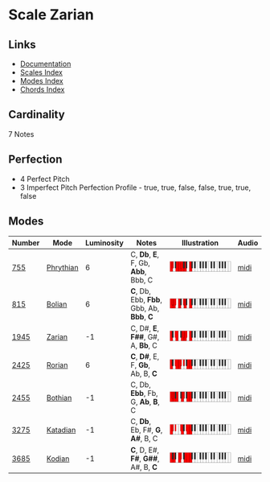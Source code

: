 # Scale Zarian

## Links

- [Documentation](README.md)
- [Scales Index](Scales.md)
- [Modes Index](Modes.md)
- [Chords Index](Chords.md)

## Cardinality

7 Notes

## Perfection

- 4 Perfect Pitch
- 3 Imperfect Pitch
Perfection Profile - true, true, false, false, true, true, false

## Modes

| Number | Mode | Luminosity | Notes | Illustration | Audio |
|--------|------|------------|-------|--------------|-------|
| [755](https://ianring.com/musictheory/scales/755) | [Phrythian](ModePhrythian.md) | 6 | C, **Db**, **E**, F, Gb, **Abb**, Bbb, C | ![CNaturalPhrythian](ModeCNaturalPhrythian.png) | [midi](https://github.com/edipermadi/music/blob/main/docs/ModeCNaturalPhrythian.mid?raw=true) | 
| [815](https://ianring.com/musictheory/scales/815) | [Bolian](ModeBolian.md) | 6 | **C**, Db, Ebb, **Fbb**, Gbb, Ab, **Bbb**, **C** | ![CNaturalBolian](ModeCNaturalBolian.png) | [midi](https://github.com/edipermadi/music/blob/main/docs/ModeCNaturalBolian.mid?raw=true) | 
| [1945](https://ianring.com/musictheory/scales/1945) | [Zarian](ModeZarian.md) | -1 | C, D#, **E**, **F##**, G#, A, **Bb**, C | ![CNaturalZarian](ModeCNaturalZarian.png) | [midi](https://github.com/edipermadi/music/blob/main/docs/ModeCNaturalZarian.mid?raw=true) | 
| [2425](https://ianring.com/musictheory/scales/2425) | [Rorian](ModeRorian.md) | 6 | **C**, **D#**, E, F, **Gb**, Ab, B, **C** | ![CNaturalRorian](ModeCNaturalRorian.png) | [midi](https://github.com/edipermadi/music/blob/main/docs/ModeCNaturalRorian.mid?raw=true) | 
| [2455](https://ianring.com/musictheory/scales/2455) | [Bothian](ModeBothian.md) | -1 | C, Db, **Ebb**, Fb, G, **Ab**, **B**, C | ![CNaturalBothian](ModeCNaturalBothian.png) | [midi](https://github.com/edipermadi/music/blob/main/docs/ModeCNaturalBothian.mid?raw=true) | 
| [3275](https://ianring.com/musictheory/scales/3275) | [Katadian](ModeKatadian.md) | -1 | C, **Db**, Eb, F#, **G**, **A#**, B, C | ![CNaturalKatadian](ModeCNaturalKatadian.png) | [midi](https://github.com/edipermadi/music/blob/main/docs/ModeCNaturalKatadian.mid?raw=true) | 
| [3685](https://ianring.com/musictheory/scales/3685) | [Kodian](ModeKodian.md) | -1 | **C**, D, E#, **F#**, **G##**, A#, B, **C** | ![CNaturalKodian](ModeCNaturalKodian.png) | [midi](https://github.com/edipermadi/music/blob/main/docs/ModeCNaturalKodian.mid?raw=true) | 
